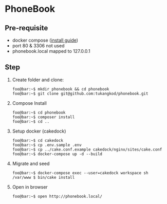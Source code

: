 # PhoneBook

## Pre-requisite
* docker compose ([install guide](https://docs.docker.com/compose/install/))
* port 80 & 3306 not used
* phonebook.local mapped to 127.0.0.1

## Step
1. Create folder and clone:
    ```console
    foo@bar:~$ mkdir phonebook && cd phonebook
    foo@bar:~$ git clone git@github.com:tukangkod/phonebook.git
    ```
2. Compose Install
    ```console
    foo@bar:~$ cd phonebook
    foo@bar:~$ composer install 
    foo@bar:~$ cd ..
    ```
3. Setup docker (cakedock)
    ```console
    foo@bar:~$ cd cakedock
    foo@bar:~$ cp .env.sample .env
    foo@bar:~$ cp ../cake.conf.example cakedock/nginx/sites/cake.conf
    foo@bar:~$ docker-compose up -d --build
    ```
4. Migrate and seed
    ```console
    foo@bar:~$ docker-compose exec --user=cakedock workspace sh
    /var/www $ bin/cake install
    ```
5. Open in browser 
    ```console
    foo@bar:~$ open http://phonebook.local/
    ```
